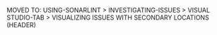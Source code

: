 MOVED TO: USING-SONARLINT > INVESTIGATING-ISSUES > VISUAL STUDIO-TAB > VISUALIZING ISSUES WITH SECONDARY LOCATIONS (HEADER)